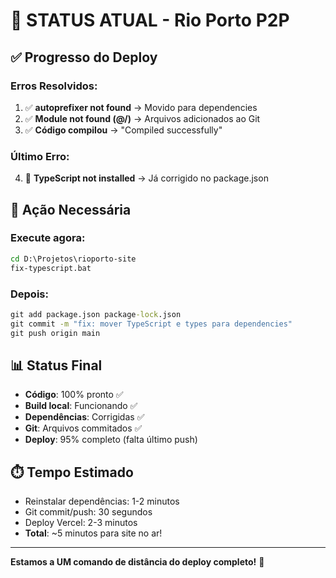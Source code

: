 # 🎯 STATUS ATUAL - Rio Porto P2P

## ✅ Progresso do Deploy

### Erros Resolvidos:
1. ✅ **autoprefixer not found** → Movido para dependencies
2. ✅ **Module not found (@/)** → Arquivos adicionados ao Git
3. ✅ **Código compilou** → "Compiled successfully"

### Último Erro:
4. 🔧 **TypeScript not installed** → Já corrigido no package.json

## 🚀 Ação Necessária

### Execute agora:
```cmd
cd D:\Projetos\rioporto-site
fix-typescript.bat
```

### Depois:
```cmd
git add package.json package-lock.json
git commit -m "fix: mover TypeScript e types para dependencies"
git push origin main
```

## 📊 Status Final

- **Código**: 100% pronto ✅
- **Build local**: Funcionando ✅
- **Dependências**: Corrigidas ✅
- **Git**: Arquivos commitados ✅
- **Deploy**: 95% completo (falta último push)

## ⏱️ Tempo Estimado

- Reinstalar dependências: 1-2 minutos
- Git commit/push: 30 segundos
- Deploy Vercel: 2-3 minutos
- **Total**: ~5 minutos para site no ar!

---

**Estamos a UM comando de distância do deploy completo!** 🎉